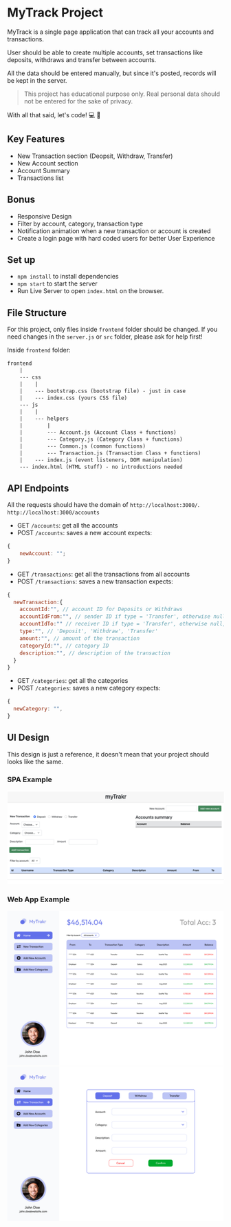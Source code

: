 # MyTrack Project

MyTrack is a single page application that can track all your accounts and transactions.

User should be able to create multiple accounts, set transactions like deposits, withdraws and transfer between accounts.

All the data should be entered manually, but since it's posted, records will be kept in the server.

> This project has educational purpose only. Real personal data should not be entered for the sake of privacy.

With all that said, let's code! 💻 🚀

## Key Features

-   New Transaction section (Deopsit, Withdraw, Transfer)
-   New Account section
-   Account Summary
-   Transactions list

## Bonus

-   Responsive Design
-   Filter by account, category, transaction type
-   Notification animation when a new transaction or account is created
-   Create a login page with hard coded users for better User Experience

## Set up

-   `npm install` to install dependencies
-   `npm start` to start the server
-   Run Live Server to open `index.html` on the browser.

## File Structure

For this project, only files inside `frontend` folder should be changed. If you need changes in the `server.js` or `src` folder, please ask for help first!

Inside `frontend` folder:

```
frontend
    |
    --- css
    |    |
    |    --- bootstrap.css (bootstrap file) - just in case
    |    --- index.css (yours CSS file)
    --- js
    |    |
    |    --- helpers
    |        |
    |        --- Account.js (Account Class + functions)
    |        --- Category.js (Category Class + functions)
    |        --- Common.js (common functions)
    |        --- Transaction.js (Transaction Class + functions)
    |    --- index.js (event listeners, DOM manipulation)
    --- index.html (HTML stuff) - no introductions needed
```

## API Endpoints

All the requests should have the domain of `http://localhost:3000/`.
`http://localhost:3000/accounts`

-   GET `/accounts`: get all the accounts
-   POST `/accounts`: saves a new account
    expects:

```js
{
    newAccount: "";
}
```

-   GET `/transactions`: get all the transactions from all accounts
-   POST `/transactions`: saves a new transaction
    expects:

```js
{
  newTransaction:{
    accountId:"", // account ID for Deposits or Withdraws
    accountIdFrom:"", // sender ID if type = 'Transfer', otherwise null
    accountIdTo:"" // receiver ID if type = 'Transfer', otherwise null,
    type:"", // 'Deposit', 'Withdraw', 'Transfer'
    amount:"", // amount of the transaction
    categoryId:"", // category ID
    description:"", // description of the transaction
  }
}
```

-   GET `/categories`: get all the categories
-   POST `/categories`: saves a new category
    expects:

```js
{
  newCategory: "",
}
```

## UI Design

This design is just a reference, it doesn't mean that your project should looks like the same.

### SPA Example

![Screenshot](./imgs/screenshot.png)

### Web App Example

![Screenshot](./imgs/home.jpg)![Screenshot](./imgs/page2.jpg)
